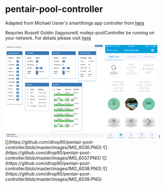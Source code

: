 # pentair-pool-controller

Adapted from Michael Usner's smartthings app controller from [here](https://github.com/michaelusner/pentair-pool-controler)

Requries Russell Goldin (tagyoureit) nodejs-poolController be running on your network.  For details please visit [here](https://github.com/tagyoureit/nodejs-poolController)

<img src="https://raw.githubusercontent.com/tagyoureit/tagyoureit.github.io/master/images/bootstrap.png?raw=true" height="300">

<img src="https://github.com/dhop90/pentair-pool-controller/blob/master/images/IMG_6035.PNG" height="300">
![](https://github.com/dhop90/pentair-pool-controller/blob/master/images/IMG_6036.PNG)
![](https://github.com/dhop90/pentair-pool-controller/blob/master/images/IMG_6037.PNG)
![](https://github.com/dhop90/pentair-pool-controller/blob/master/images/IMG_6038.PNG)
![](https://github.com/dhop90/pentair-pool-controller/blob/master/images/IMG_6039.PNG)
